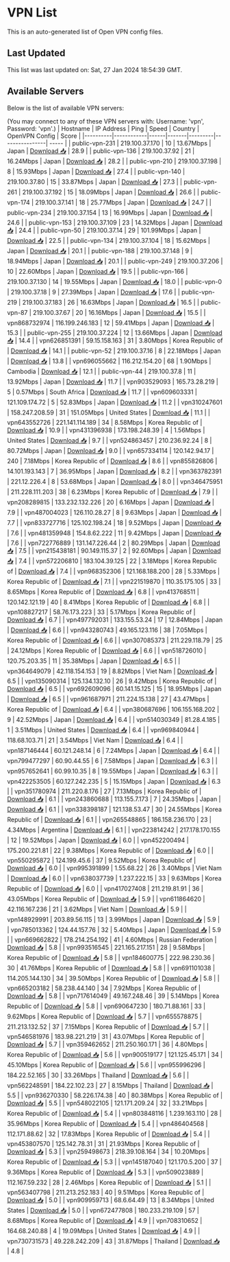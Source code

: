 # VPN List

This is an auto-generated list of Open VPN config files.

## Last Updated

This list was last updated on: Sat, 27 Jan 2024 18:54:39 GMT.

## Available Servers

Below is the list of available VPN servers:

(You may connect to any of these VPN servers with: Username: 'vpn', Password: 'vpn'.)
| Hostname | IP Address | Ping | Speed | Country | OpenVPN Config | Score |
|----------|------------|------|-------|---------|----------------| ----- |
| public-vpn-231 | 219.100.37.170 | 10 | 13.67Mbps | Japan | [Download 📥](./configs/server_0_JP.ovpn) | 28.9 |
| public-vpn-136 | 219.100.37.92 | 21 | 16.24Mbps | Japan | [Download 📥](./configs/server_1_JP.ovpn) | 28.2 |
| public-vpn-210 | 219.100.37.198 | 8 | 15.93Mbps | Japan | [Download 📥](./configs/server_2_JP.ovpn) | 27.4 |
| public-vpn-140 | 219.100.37.80 | 15 | 33.87Mbps | Japan | [Download 📥](./configs/server_3_JP.ovpn) | 27.3 |
| public-vpn-261 | 219.100.37.192 | 15 | 18.09Mbps | Japan | [Download 📥](./configs/server_4_JP.ovpn) | 26.6 |
| public-vpn-174 | 219.100.37.141 | 18 | 25.77Mbps | Japan | [Download 📥](./configs/server_5_JP.ovpn) | 24.7 |
| public-vpn-234 | 219.100.37.154 | 13 | 16.99Mbps | Japan | [Download 📥](./configs/server_6_JP.ovpn) | 24.6 |
| public-vpn-153 | 219.100.37.109 | 23 | 14.32Mbps | Japan | [Download 📥](./configs/server_7_JP.ovpn) | 24.4 |
| public-vpn-50 | 219.100.37.14 | 29 | 101.99Mbps | Japan | [Download 📥](./configs/server_8_JP.ovpn) | 22.5 |
| public-vpn-134 | 219.100.37.104 | 18 | 15.62Mbps | Japan | [Download 📥](./configs/server_9_JP.ovpn) | 20.1 |
| public-vpn-188 | 219.100.37.148 | 9 | 18.94Mbps | Japan | [Download 📥](./configs/server_10_JP.ovpn) | 20.1 |
| public-vpn-249 | 219.100.37.206 | 10 | 22.60Mbps | Japan | [Download 📥](./configs/server_11_JP.ovpn) | 19.5 |
| public-vpn-166 | 219.100.37.130 | 14 | 19.55Mbps | Japan | [Download 📥](./configs/server_12_JP.ovpn) | 18.0 |
| public-vpn-0 | 219.100.37.18 | 9 | 27.39Mbps | Japan | [Download 📥](./configs/server_13_JP.ovpn) | 17.6 |
| public-vpn-219 | 219.100.37.183 | 26 | 16.63Mbps | Japan | [Download 📥](./configs/server_14_JP.ovpn) | 16.5 |
| public-vpn-87 | 219.100.37.67 | 20 | 16.16Mbps | Japan | [Download 📥](./configs/server_15_JP.ovpn) | 15.5 |
| vpn868732974 | 116.199.246.183 | 12 | 59.41Mbps | Japan | [Download 📥](./configs/server_16_JP.ovpn) | 15.3 |
| public-vpn-255 | 219.100.37.224 | 12 | 13.66Mbps | Japan | [Download 📥](./configs/server_17_JP.ovpn) | 14.4 |
| vpn626851391 | 59.15.158.163 | 31 | 3.80Mbps | Korea Republic of | [Download 📥](./configs/server_18_KR.ovpn) | 14.1 |
| public-vpn-52 | 219.100.37.16 | 8 | 22.18Mbps | Japan | [Download 📥](./configs/server_19_JP.ovpn) | 13.8 |
| vpn696055662 | 116.212.154.20 | 68 | 1.90Mbps | Cambodia | [Download 📥](./configs/server_20_KH.ovpn) | 12.1 |
| public-vpn-44 | 219.100.37.8 | 11 | 13.92Mbps | Japan | [Download 📥](./configs/server_21_JP.ovpn) | 11.7 |
| vpn903529093 | 165.73.28.219 | 5 | 0.57Mbps | South Africa | [Download 📥](./configs/server_22_ZA.ovpn) | 11.7 |
| vpn609603331 | 121.109.174.72 | 5 | 52.83Mbps | Japan | [Download 📥](./configs/server_23_JP.ovpn) | 11.2 |
| vpn310247601 | 158.247.208.59 | 31 | 151.05Mbps | United States | [Download 📥](./configs/server_24_US.ovpn) | 11.1 |
| vpn643552726 | 221.141.114.189 | 34 | 8.58Mbps | Korea Republic of | [Download 📥](./configs/server_25_KR.ovpn) | 10.9 |
| vpn431396938 | 173.198.248.39 | 4 | 1.56Mbps | United States | [Download 📥](./configs/server_26_US.ovpn) | 9.7 |
| vpn524863457 | 210.236.92.24 | 8 | 80.72Mbps | Japan | [Download 📥](./configs/server_27_JP.ovpn) | 9.0 |
| vpn657334114 | 120.142.94.17 | 240 | 7.18Mbps | Korea Republic of | [Download 📥](./configs/server_28_KR.ovpn) | 8.6 |
| vpn855826806 | 14.101.193.143 | 7 | 36.95Mbps | Japan | [Download 📥](./configs/server_29_JP.ovpn) | 8.2 |
| vpn363782391 | 221.12.226.4 | 8 | 53.68Mbps | Japan | [Download 📥](./configs/server_30_JP.ovpn) | 8.0 |
| vpn346475951 | 211.228.111.203 | 38 | 6.23Mbps | Korea Republic of | [Download 📥](./configs/server_31_KR.ovpn) | 7.9 |
| vpn208289815 | 133.232.132.226 | 20 | 6.16Mbps | Japan | [Download 📥](./configs/server_32_JP.ovpn) | 7.9 |
| vpn487004023 | 126.110.28.27 | 8 | 9.63Mbps | Japan | [Download 📥](./configs/server_33_JP.ovpn) | 7.7 |
| vpn833727716 | 125.102.198.24 | 18 | 9.52Mbps | Japan | [Download 📥](./configs/server_34_JP.ovpn) | 7.6 |
| vpn481359948 | 154.8.62.222 | 11 | 9.42Mbps | Japan | [Download 📥](./configs/server_35_JP.ovpn) | 7.6 |
| vpn722776889 | 131.147.226.44 | 2 | 80.29Mbps | Japan | [Download 📥](./configs/server_36_JP.ovpn) | 7.5 |
| vpn215438181 | 90.149.115.37 | 2 | 92.60Mbps | Japan | [Download 📥](./configs/server_37_JP.ovpn) | 7.4 |
| vpn572206810 | 183.104.39.125 | 22 | 3.18Mbps | Korea Republic of | [Download 📥](./configs/server_38_KR.ovpn) | 7.4 |
| vpn968352306 | 121.168.188.200 | 28 | 5.33Mbps | Korea Republic of | [Download 📥](./configs/server_39_KR.ovpn) | 7.1 |
| vpn221519870 | 110.35.175.105 | 33 | 8.65Mbps | Korea Republic of | [Download 📥](./configs/server_40_KR.ovpn) | 6.8 |
| vpn413768511 | 120.142.121.19 | 40 | 8.41Mbps | Korea Republic of | [Download 📥](./configs/server_41_KR.ovpn) | 6.8 |
| vpn108827217 | 58.76.173.223 | 33 | 5.17Mbps | Korea Republic of | [Download 📥](./configs/server_42_KR.ovpn) | 6.7 |
| vpn497792031 | 133.155.53.24 | 17 | 12.84Mbps | Japan | [Download 📥](./configs/server_43_JP.ovpn) | 6.6 |
| vpn943280743 | 49.165.123.116 | 38 | 7.05Mbps | Korea Republic of | [Download 📥](./configs/server_44_KR.ovpn) | 6.6 |
| vpn307085373 | 211.229.118.79 | 25 | 24.12Mbps | Korea Republic of | [Download 📥](./configs/server_45_KR.ovpn) | 6.6 |
| vpn518726010 | 120.75.203.35 | 11 | 35.38Mbps | Japan | [Download 📥](./configs/server_46_JP.ovpn) | 6.5 |
| vpn364649079 | 42.118.154.153 | 19 | 8.82Mbps | Viet Nam | [Download 📥](./configs/server_47_VN.ovpn) | 6.5 |
| vpn135090314 | 125.134.132.10 | 26 | 9.42Mbps | Korea Republic of | [Download 📥](./configs/server_48_KR.ovpn) | 6.5 |
| vpn692609096 | 60.141.15.125 | 15 | 18.95Mbps | Japan | [Download 📥](./configs/server_49_JP.ovpn) | 6.5 |
| vpn961687971 | 211.224.15.138 | 27 | 43.47Mbps | Korea Republic of | [Download 📥](./configs/server_50_KR.ovpn) | 6.4 |
| vpn380687696 | 106.155.168.202 | 9 | 42.52Mbps | Japan | [Download 📥](./configs/server_51_JP.ovpn) | 6.4 |
| vpn514030349 | 81.28.4.185 | 1 | 3.51Mbps | United States | [Download 📥](./configs/server_52_US.ovpn) | 6.4 |
| vpn969840944 | 118.68.103.71 | 21 | 3.54Mbps | Viet Nam | [Download 📥](./configs/server_53_VN.ovpn) | 6.4 |
| vpn187146444 | 60.121.248.14 | 6 | 7.24Mbps | Japan | [Download 📥](./configs/server_54_JP.ovpn) | 6.4 |
| vpn799477297 | 60.90.44.55 | 6 | 7.58Mbps | Japan | [Download 📥](./configs/server_55_JP.ovpn) | 6.3 |
| vpn957652641 | 60.99.10.35 | 8 | 19.55Mbps | Japan | [Download 📥](./configs/server_56_JP.ovpn) | 6.3 |
| vpn422253505 | 60.127.242.235 | 5 | 15.15Mbps | Japan | [Download 📥](./configs/server_57_JP.ovpn) | 6.3 |
| vpn351780974 | 211.220.8.176 | 27 | 7.13Mbps | Korea Republic of | [Download 📥](./configs/server_58_KR.ovpn) | 6.1 |
| vpn243860688 | 113.155.7.173 | 7 | 24.35Mbps | Japan | [Download 📥](./configs/server_59_JP.ovpn) | 6.1 |
| vpn338398187 | 121.138.53.47 | 30 | 24.55Mbps | Korea Republic of | [Download 📥](./configs/server_60_KR.ovpn) | 6.1 |
| vpn265548865 | 186.158.236.170 | 23 | 4.34Mbps | Argentina | [Download 📥](./configs/server_61_AR.ovpn) | 6.1 |
| vpn223814242 | 217.178.170.155 | 12 | 19.52Mbps | Japan | [Download 📥](./configs/server_62_JP.ovpn) | 6.0 |
| vpn452200494 | 175.200.221.81 | 22 | 9.38Mbps | Korea Republic of | [Download 📥](./configs/server_63_KR.ovpn) | 6.0 |
| vpn550295872 | 124.199.45.6 | 37 | 9.52Mbps | Korea Republic of | [Download 📥](./configs/server_64_KR.ovpn) | 6.0 |
| vpn995391899 | 1.55.68.22 | 26 | 3.40Mbps | Viet Nam | [Download 📥](./configs/server_65_VN.ovpn) | 6.0 |
| vpn638037739 | 1.237.222.15 | 33 | 9.63Mbps | Korea Republic of | [Download 📥](./configs/server_66_KR.ovpn) | 6.0 |
| vpn417027408 | 211.219.81.91 | 36 | 43.05Mbps | Korea Republic of | [Download 📥](./configs/server_67_KR.ovpn) | 5.9 |
| vpn611864620 | 42.116.167.236 | 21 | 3.62Mbps | Viet Nam | [Download 📥](./configs/server_68_VN.ovpn) | 5.9 |
| vpn148929991 | 203.89.56.115 | 13 | 3.99Mbps | Japan | [Download 📥](./configs/server_69_JP.ovpn) | 5.9 |
| vpn785013362 | 124.44.157.76 | 32 | 5.40Mbps | Japan | [Download 📥](./configs/server_70_JP.ovpn) | 5.9 |
| vpn669662822 | 178.214.254.192 | 41 | 4.60Mbps | Russian Federation | [Download 📥](./configs/server_71_RU.ovpn) | 5.8 |
| vpn993516545 | 221.165.217.151 | 28 | 9.58Mbps | Korea Republic of | [Download 📥](./configs/server_72_KR.ovpn) | 5.8 |
| vpn184600775 | 222.98.230.36 | 30 | 41.76Mbps | Korea Republic of | [Download 📥](./configs/server_73_KR.ovpn) | 5.8 |
| vpn691101038 | 114.205.144.130 | 34 | 39.50Mbps | Korea Republic of | [Download 📥](./configs/server_74_KR.ovpn) | 5.8 |
| vpn665203182 | 58.238.44.140 | 34 | 7.92Mbps | Korea Republic of | [Download 📥](./configs/server_75_KR.ovpn) | 5.8 |
| vpn717614049 | 49.167.248.46 | 39 | 5.14Mbps | Korea Republic of | [Download 📥](./configs/server_76_KR.ovpn) | 5.8 |
| vpn690647230 | 180.71.88.161 | 33 | 9.62Mbps | Korea Republic of | [Download 📥](./configs/server_77_KR.ovpn) | 5.7 |
| vpn655578875 | 211.213.132.52 | 37 | 7.15Mbps | Korea Republic of | [Download 📥](./configs/server_78_KR.ovpn) | 5.7 |
| vpn546581976 | 183.98.221.219 | 31 | 43.07Mbps | Korea Republic of | [Download 📥](./configs/server_79_KR.ovpn) | 5.7 |
| vpn359462652 | 211.250.160.171 | 36 | 4.80Mbps | Korea Republic of | [Download 📥](./configs/server_80_KR.ovpn) | 5.6 |
| vpn900519177 | 121.125.45.171 | 34 | 45.10Mbps | Korea Republic of | [Download 📥](./configs/server_81_KR.ovpn) | 5.6 |
| vpn955996296 | 184.22.52.165 | 30 | 33.26Mbps | Thailand | [Download 📥](./configs/server_82_TH.ovpn) | 5.6 |
| vpn562248591 | 184.22.102.23 | 27 | 8.15Mbps | Thailand | [Download 📥](./configs/server_83_TH.ovpn) | 5.5 |
| vpn936270330 | 58.226.174.38 | 40 | 80.38Mbps | Korea Republic of | [Download 📥](./configs/server_84_KR.ovpn) | 5.5 |
| vpn548022105 | 121.171.209.24 | 32 | 33.21Mbps | Korea Republic of | [Download 📥](./configs/server_85_KR.ovpn) | 5.4 |
| vpn803848116 | 1.239.163.110 | 28 | 35.96Mbps | Korea Republic of | [Download 📥](./configs/server_86_KR.ovpn) | 5.4 |
| vpn486404568 | 112.171.88.62 | 32 | 17.83Mbps | Korea Republic of | [Download 📥](./configs/server_87_KR.ovpn) | 5.4 |
| vpn453807570 | 125.142.78.31 | 31 | 21.93Mbps | Korea Republic of | [Download 📥](./configs/server_88_KR.ovpn) | 5.3 |
| vpn259498673 | 218.39.108.164 | 34 | 10.20Mbps | Korea Republic of | [Download 📥](./configs/server_89_KR.ovpn) | 5.3 |
| vpn145187040 | 121.170.5.200 | 37 | 9.36Mbps | Korea Republic of | [Download 📥](./configs/server_90_KR.ovpn) | 5.3 |
| vpn509023889 | 112.167.59.232 | 28 | 2.46Mbps | Korea Republic of | [Download 📥](./configs/server_91_KR.ovpn) | 5.1 |
| vpn563407798 | 211.213.252.183 | 40 | 9.51Mbps | Korea Republic of | [Download 📥](./configs/server_92_KR.ovpn) | 5.0 |
| vpn909959713 | 68.6.64.49 | 13 | 8.34Mbps | United States | [Download 📥](./configs/server_93_US.ovpn) | 5.0 |
| vpn672477808 | 180.233.219.109 | 57 | 8.68Mbps | Korea Republic of | [Download 📥](./configs/server_94_KR.ovpn) | 4.9 |
| vpn708310652 | 164.68.240.88 | 4 | 19.09Mbps | United States | [Download 📥](./configs/server_95_US.ovpn) | 4.9 |
| vpn730731573 | 49.228.242.209 | 43 | 31.87Mbps | Thailand | [Download 📥](./configs/server_96_TH.ovpn) | 4.8 |
